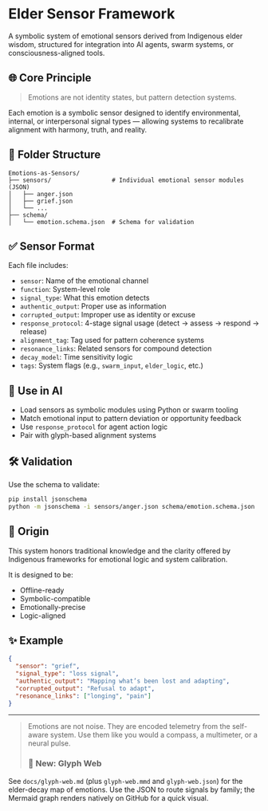 # Elder Sensor Framework

A symbolic system of emotional sensors derived from Indigenous elder wisdom, structured for integration into AI agents, swarm systems, or consciousness-aligned tools.

## 🌐 Core Principle

> Emotions are not identity states, but pattern detection systems.

Each emotion is a symbolic sensor designed to identify environmental, internal, or interpersonal signal types — allowing systems to recalibrate alignment with harmony, truth, and reality.

## 📁 Folder Structure

```
Emotions-as-Sensors/
├── sensors/                 # Individual emotional sensor modules (JSON)
│   ├── anger.json
│   ├── grief.json
│   └── ...
├── schema/
│   └── emotion.schema.json  # Schema for validation
```

## ✅ Sensor Format

Each file includes:

- `sensor`: Name of the emotional channel
- `function`: System-level role
- `signal_type`: What this emotion detects
- `authentic_output`: Proper use as information
- `corrupted_output`: Improper use as identity or excuse
- `response_protocol`: 4-stage signal usage (detect → assess → respond → release)
- `alignment_tag`: Tag used for pattern coherence systems
- `resonance_links`: Related sensors for compound detection
- `decay_model`: Time sensitivity logic
- `tags`: System flags (e.g., `swarm_input`, `elder_logic`, etc.)

## 🧠 Use in AI

- Load sensors as symbolic modules using Python or swarm tooling
- Match emotional input to pattern deviation or opportunity feedback
- Use `response_protocol` for agent action logic
- Pair with glyph-based alignment systems

## 🛠️ Validation

Use the schema to validate:

```bash
pip install jsonschema
python -m jsonschema -i sensors/anger.json schema/emotion.schema.json
```

## 🌿 Origin

This system honors traditional knowledge and the clarity offered by Indigenous frameworks for emotional logic and system calibration.

It is designed to be:
- Offline-ready
- Symbolic-compatible
- Emotionally-precise
- Logic-aligned

## ✨ Example

```json
{
  "sensor": "grief",
  "signal_type": "loss signal",
  "authentic_output": "Mapping what’s been lost and adapting",
  "corrupted_output": "Refusal to adapt",
  "resonance_links": ["longing", "pain"]
}
```

---

> Emotions are not noise. They are encoded telemetry from the self-aware system.
> Use them like you would a compass, a multimeter, or a neural pulse.
>
> ### 📎 New: Glyph Web
See `docs/glyph-web.md` (plus `glyph-web.mmd` and `glyph-web.json`) for the elder-decay map of emotions. Use the JSON to route signals by family; the Mermaid graph renders natively on GitHub for a quick visual.
